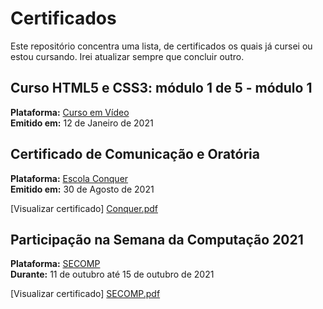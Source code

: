 Certificados
============

Este repositório concentra uma lista, de certificados os quais já cursei ou estou cursando. Irei atualizar sempre que concluir outro.

Curso HTML5 e CSS3: módulo 1 de 5 - módulo 1
------------------
**Plataforma:** [Curso em Vídeo](https://www.cursoemvideo.com/course/python-3-mundo-2/)<br>
**Emitido em:** 12 de Janeiro de 2021 <br>



Certificado de Comunicação e Oratória
------------------
**Plataforma:** [Escola Conquer](https://escolaconquer.com.br)<br>
**Emitido em:** 30 de Agosto de 2021 <br>

[Visualizar certificado] [Conquer.pdf](https://github.com/luanhtorres/meus-certificados/files/8227428/Conquer.pdf)<br>



Participação na Semana da Computação 2021
------------------
**Plataforma:** [SECOMP](https://www.secompif.com.br)<br>
**Durante:** 11 de outubro até 15 de outubro de 2021 <br>

[Visualizar certificado] [SECOMP.pdf](https://github.com/luanhtorres/meus-certificados/files/8227454/SECOMP.pdf) <br>



